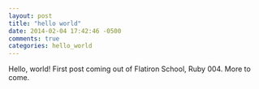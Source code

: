 ```yaml
---
layout: post
title: "hello world"
date: 2014-02-04 17:42:46 -0500
comments: true
categories: hello_world
---
```

Hello, world! First post coming out of Flatiron School, Ruby 004. More to come.
